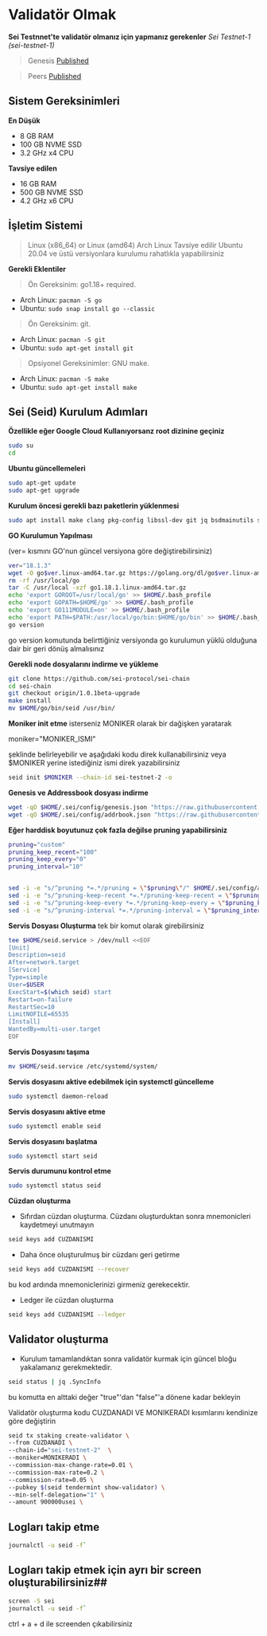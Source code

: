 # Validatör Olmak
**Sei Testnnet'te validatör olmanız için yapmanız gerekenler**
*Sei Testnet-1 (sei-testnet-1)*

> Genesis [Published](https://github.com/sei-protocol/testnet/blob/main/sei-testnet-1/genesis.json)

> Peers [Published](https://github.com/sei-protocol/testnet/blob/main/sei-testnet-1/addrbook.json)

## Sistem Gereksinimleri
**En Düşük**
* 8 GB RAM
* 100 GB NVME SSD
* 3.2 GHz x4 CPU

**Tavsiye edilen**
* 16 GB RAM
* 500 GB NVME SSD
* 4.2 GHz x6 CPU 

## İşletim Sistemi

> Linux (x86_64) or Linux (amd64) Arch Linux Tavsiye edilir
Ubuntu 20.04 ve üstü versiyonlara kurulumu rahatlıkla yapabilirsiniz

**Gerekli Eklentiler**
> Ön Gereksinim: go1.18+ required.
* Arch Linux: `pacman -S go`
* Ubuntu: `sudo snap install go --classic`

> Ön Gereksinim: git. 
* Arch Linux: `pacman -S git`
* Ubuntu: `sudo apt-get install git`

> Opsiyonel Gereksinimler: GNU make. 
* Arch Linux: `pacman -S make`
* Ubuntu: `sudo apt-get install make`

## Sei (Seid) Kurulum Adımları

**Özellikle eğer Google Cloud Kullanıyorsanz root dizinine geçiniz** 
```bash
sudo su 
cd
```
**Ubuntu güncellemeleri** 

```bash
sudo apt-get update
sudo apt-get upgrade
```

**Kurulum öncesi gerekli bazı paketlerin yüklenmesi**

```bash
sudo apt install make clang pkg-config libssl-dev git jq bsdmainutils screen build-essential -y < "/dev/null"

```
**GO Kurulumun Yapılması**

(ver= kısmını GO'nun güncel versiyona göre değiştirebilirsiniz)
```bash
ver="18.1.3"
wget -O go$ver.linux-amd64.tar.gz https://golang.org/dl/go$ver.linux-amd64.tar.gz
rm -rf /usr/local/go
tar -C /usr/local -xzf go1.18.1.linux-amd64.tar.gz
echo 'export GOROOT=/usr/local/go' >> $HOME/.bash_profile
echo 'export GOPATH=$HOME/go' >> $HOME/.bash_profile
echo 'export GO111MODULE=on' >> $HOME/.bash_profile
echo 'export PATH=$PATH:/usr/local/go/bin:$HOME/go/bin' >> $HOME/.bash_profile && . $HOME/.bash_profile
go version
```

go version komutunda belirttiğiniz versiyonda go kurulumun yüklü olduğuna dair bir geri dönüş almalısınız

**Gerekli node dosyalarını indirme ve yükleme**

```bash
git clone https://github.com/sei-protocol/sei-chain
cd sei-chain
git checkout origin/1.0.1beta-upgrade
make install
mv $HOME/go/bin/seid /usr/bin/
```
**Moniker init etme**
isterseniz MONIKER olarak bir dağişken yaratarak 

moniker="MONIKER_ISMI"

şeklinde belirleyebilir ve aşağıdaki kodu direk kullanabilirsiniz veya $MONIKER yerine istediğiniz ismi direk yazabilirsiniz

```bash
seid init $MONIKER --chain-id sei-testnet-2 -o
```

**Genesis ve Addressbook dosyası indirme**

```bash
wget -qO $HOME/.sei/config/genesis.json "https://raw.githubusercontent.com/sei-protocol/testnet/main/sei-testnet-2/genesis.json"
wget -qO $HOME/.sei/config/addrbook.json "https://raw.githubusercontent.com/sei-protocol/testnet/main/sei-testnet-2/addrbook.json"
```
**Eğer harddisk boyutunuz çok fazla değilse pruning yapabilirsiniz**

```bash
pruning="custom"
pruning_keep_recent="100"
pruning_keep_every="0"
pruning_interval="10"


sed -i -e "s/^pruning *=.*/pruning = \"$pruning\"/" $HOME/.sei/config/app.toml
sed -i -e "s/^pruning-keep-recent *=.*/pruning-keep-recent = \"$pruning_keep_recent\"/" $HOME/.sei/config/app.toml
sed -i -e "s/^pruning-keep-every *=.*/pruning-keep-every = \"$pruning_keep_every\"/" $HOME/.sei/config/app.toml
sed -i -e "s/^pruning-interval *=.*/pruning-interval = \"$pruning_interval\"/" $HOME/.sei/config/app.toml
```
**Servis Dosyası Oluşturma**
tek bir komut olarak girebilirsiniz

```bash
tee $HOME/seid.service > /dev/null <<EOF
[Unit]
Description=seid
After=network.target
[Service]
Type=simple
User=$USER
ExecStart=$(which seid) start
Restart=on-failure
RestartSec=10
LimitNOFILE=65535
[Install]
WantedBy=multi-user.target
EOF
```
**Servis Dosyasını taşıma**

```bash
mv $HOME/seid.service /etc/systemd/system/
```
**Servis dosyasını aktive edebilmek için systemctl güncelleme**
```bash
sudo systemctl daemon-reload
```

**Servis dosyasını aktive etme**
```bash
sudo systemctl enable seid
```

**Servis dosyasını başlatma**
```bash
sudo systemctl start seid
```

**Servis durumunu kontrol etme**
```bash
sudo systemctl status seid
```

**Cüzdan oluşturma**

* Sıfırdan cüzdan oluşturma. Cüzdanı oluşturduktan sonra mnemonicleri kaydetmeyi unutmayın

```bash
seid keys add CUZDANISMI
```

* Daha önce oluşturulmuş bir cüzdanı geri getirme

```bash
seid keys add CUZDANISMI --recover
```
bu kod ardında mnemoniclerinizi girmeniz gerekecektir.


* Ledger ile cüzdan oluşturma
```bash
seid keys add CUZDANISMI --ledger
```


## Validator oluşturma

* Kurulum tamamlandıktan sonra validatör kurmak için güncel bloğu yakalamanız gerekmektedir.
```bash
seid status | jq .SyncInfo
```
bu komutta en alttaki değer "true"'dan "false"'a dönene kadar bekleyin 

Validatör oluşturma kodu
CUZDANADI VE MONIKERADI kısımlarını kendinize göre değiştirin

```bash
seid tx staking create-validator \
--from CUZDANADI \
--chain-id="sei-testnet-2"  \
--moniker=MONIKERADI \
--commission-max-change-rate=0.01 \
--commission-max-rate=0.2 \
--commission-rate=0.05 \
--pubkey $(seid tendermint show-validator) \
--min-self-delegation="1" \
--amount 900000usei \
```



## Logları takip etme
```bash
journalctl -u seid -f`
```
## Logları takip etmek için ayrı bir screen oluşturabilirsiniz##

```bash
screen -S sei
journalctl -u seid -f`
```

ctrl + a + d ile screenden çıkabilirsiniz

